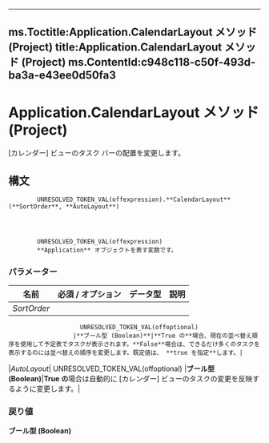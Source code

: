 

---
ms.Toctitle:Application.CalendarLayout メソッド (Project)
title:Application.CalendarLayout メソッド (Project)
ms.ContentId:c948c118-c50f-493d-ba3a-e43ee0d50fa3
---
# Application.CalendarLayout メソッド (Project)




[カレンダー] ビューのタスク バーの配置を変更します。

## 構文

            UNRESOLVED_TOKEN_VAL(offexpression).**CalendarLayout**(**SortOrder**, **AutoLayout**)




            UNRESOLVED_TOKEN_VAL(offexpression)
            **Application** オブジェクトを表す変数です。

### パラメーター

|**名前**|**必須 / オプション**|**データ型**|**説明**|
|---|---|---|---|
|*SortOrder*|
                        UNRESOLVED_TOKEN_VAL(offoptional)
                      |**ブール型 (Boolean)**|**True の**場合、現在の並べ替え順序を使用して予定表でタスクが表示されます。**False**場合は、できるだけ多くのタスクを表示するのには並べ替えの順序を変更します。既定値は、 **true を指定**します。|
|*AutoLayout*|
                        UNRESOLVED_TOKEN_VAL(offoptional)
                      |**ブール型 (Boolean)**|**True の**場合は自動的に [カレンダー] ビューのタスクの変更を反映するように変更します。|



### 戻り値
**ブール型 (Boolean)**






